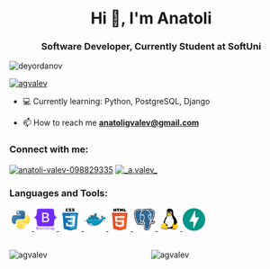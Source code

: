 <h1 align="center" class="heading-element" dir="auto">Hi 👋, I'm Anatoli</h1>
<h3 align="center" class="heading-element" dir="auto">Software Developer, Currently Student at SoftUni </h3>
  
<p align="left"> <img src="https://komarev.com/ghpvc/?username=agvalev&label=Profile%20views&color=0e75b6&style=flat" alt="deyordanov" /> </p>

<p align="left"> <a href="https://github.com/ryo-ma/github-profile-trophy"><img src="https://github-profile-trophy.vercel.app/?username=agvalev&theme=dark_lover" alt="agvalev" /></a> </p>


- 💻 Currently learning: Python, PostgreSQL, Django

- 📫 How to reach me **anatoligvalev@gmail.com**

<h3 align="left" class="heading-element" dir="auto">Connect with me:</h3>
<p align="left" dir="auto">
<a href="https://www.linkedin.com/in/anatoli-valev-098829335/" rel="nofollow"><img align="center" src="https://raw.githubusercontent.com/rahuldkjain/github-profile-readme-generator/master/src/images/icons/Social/linked-in-alt.svg" alt="anatoli-valev-098829335" height="30" width="40" style="max-width: 100%;"></a>
<a href="https://www.instagram.com/_a.valev_/" rel="nofollow"><img align="center" src="https://raw.githubusercontent.com/rahuldkjain/github-profile-readme-generator/master/src/images/icons/Social/instagram.svg" alt="_a.valev_" height="30" width="40" style="max-width: 100%;"></a>
</p>
<h3 align="left" class="heading-element" dir="auto">Languages and Tools:</h3>

<a href="https://www.python.org/" rel="nofollow"> <img src="https://github.com/devicons/devicon/blob/master/icons/python/python-original.svg" alt="python" width="40" height="40" style="max-width: 100%;">
</a>
<a href="https://getbootstrap.com" rel="nofollow"> <img src="https://raw.githubusercontent.com/devicons/devicon/master/icons/bootstrap/bootstrap-plain-wordmark.svg" alt="bootstrap" width="40" height="40" style="max-width: 100%;"> </a>
<a href="https://www.w3schools.com/css/" rel="nofollow"> <img src="https://raw.githubusercontent.com/devicons/devicon/master/icons/css3/css3-original-wordmark.svg" alt="css3" width="40" height="40" style="max-width: 100%;"> </a>
<a href="https://www.docker.com/" rel="nofollow"> <img src="https://github.com/devicons/devicon/blob/master/icons/docker/docker-original.svg" alt="docker" width="40" height="40" style="max-width: 100%;"> </a>
<a href="https://www.w3.org/html/" rel="nofollow"> <img src="https://raw.githubusercontent.com/devicons/devicon/master/icons/html5/html5-original-wordmark.svg" alt="html5" width="40" height="40" style="max-width: 100%;"> </a>
<a href="https://www.postgresql.org/" rel="nofollow"> <img src="https://github.com/devicons/devicon/blob/master/icons/postgresql/postgresql-original.svg" alt="html5" width="40" height="40" style="max-width: 100%;"> 
</a>
<a href="https://www.linux.org/" rel="nofollow"> <img src="https://raw.githubusercontent.com/devicons/devicon/master/icons/linux/linux-original.svg" alt="linux" width="40" height="40" style="max-width: 100%;"> 
</a>
<a href="https://fastapi.tiangolo.com/" rel="nofollow"> <img src="https://github.com/devicons/devicon/blob/master/icons/fastapi/fastapi-original.svg" alt="fastapi" width="40" height="40" style="max-width: 100%;"> 
</a>




<br>


<div align="center" dir="auto">
  
<img align = left src="https://streak-stats.demolab.com?user=agvalev&theme=midnight-purple" alt="agvalev" style="max-width: 100%;"/>

<img src="https://github-readme-stats.vercel.app/api?username=agvalev&theme=midnight-purple&show_icons=true" alt="agvalev" style="max-width: 100%;"/>

<br/>
</div>



